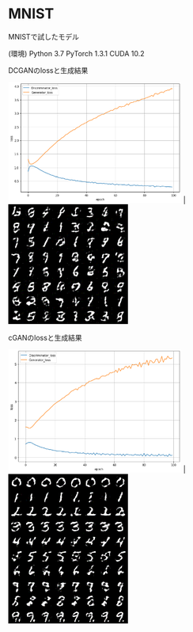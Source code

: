 # MNIST
MNISTで試したモデル

(環境)
Python 3.7 
PyTorch 1.3.1
CUDA 10.2


DCGANのlossと生成結果  

<img src=https://github.com/kyamada101/MNIST/blob/master/images/MNIST_DCGAN.png width=350pix> | <img src=https://github.com/kyamada101/MNIST/blob/master/images/DCGAN.gif>


cGANのlossと生成結果

<img src=https://github.com/kyamada101/MNIST/blob/master/images/MNIST_cGAN.png width=350pix> | <img src=https://github.com/kyamada101/MNIST/blob/master/images/cGAN.gif>

